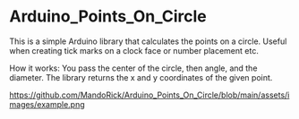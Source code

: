 # Arduino_Points_On_Circle

This is a simple Arduino library that calculates the points on a circle. Useful when creating tick marks on a clock face or number placement etc.

How it works: You pass the center of the circle, then angle, and the diameter. The library returns the x and y coordinates of the given point.

https://github.com/MandoRick/Arduino_Points_On_Circle/blob/main/assets/images/example.png
 
